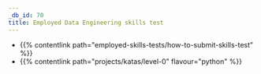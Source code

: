 ```yaml
---
_db_id: 70
title: Employed Data Engineering skills test
---
```


- {{% contentlink path="employed-skills-tests/how-to-submit-skills-test" %}}
- {{% contentlink path="projects/katas/level-0" flavour="python" %}}